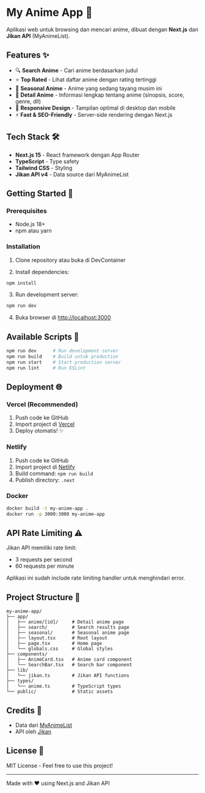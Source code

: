 # My Anime App 🎌

Aplikasi web untuk browsing dan mencari anime, dibuat dengan **Next.js** dan **Jikan API** (MyAnimeList).

## Features ✨

- 🔍 **Search Anime** - Cari anime berdasarkan judul
- ⭐ **Top Rated** - Lihat daftar anime dengan rating tertinggi
- 📅 **Seasonal Anime** - Anime yang sedang tayang musim ini
- 📖 **Detail Anime** - Informasi lengkap tentang anime (sinopsis, score, genre, dll)
- 🎨 **Responsive Design** - Tampilan optimal di desktop dan mobile
- ⚡ **Fast & SEO-Friendly** - Server-side rendering dengan Next.js

## Tech Stack 🛠️

- **Next.js 15** - React framework dengan App Router
- **TypeScript** - Type safety
- **Tailwind CSS** - Styling
- **Jikan API v4** - Data source dari MyAnimeList

## Getting Started 🚀

### Prerequisites

- Node.js 18+ 
- npm atau yarn

### Installation

1. Clone repository atau buka di DevContainer

2. Install dependencies:
```bash
npm install
```

3. Run development server:
```bash
npm run dev
```

4. Buka browser di [http://localhost:3000](http://localhost:3000)

## Available Scripts 📜

```bash
npm run dev      # Run development server
npm run build    # Build untuk production
npm run start    # Start production server
npm run lint     # Run ESLint
```

## Deployment 🌐

### Vercel (Recommended)

1. Push code ke GitHub
2. Import project di [Vercel](https://vercel.com)
3. Deploy otomatis! ✨

### Netlify

1. Push code ke GitHub
2. Import project di [Netlify](https://netlify.com)
3. Build command: `npm run build`
4. Publish directory: `.next`

### Docker

```bash
docker build -t my-anime-app .
docker run -p 3000:3000 my-anime-app
```

## API Rate Limiting ⚠️

Jikan API memiliki rate limit:
- 3 requests per second
- 60 requests per minute

Aplikasi ini sudah include rate limiting handler untuk menghindari error.

## Project Structure 📁

```
my-anime-app/
├── app/
│   ├── anime/[id]/     # Detail anime page
│   ├── search/         # Search results page
│   ├── seasonal/       # Seasonal anime page
│   ├── layout.tsx      # Root layout
│   ├── page.tsx        # Home page
│   └── globals.css     # Global styles
├── components/
│   ├── AnimeCard.tsx   # Anime card component
│   └── SearchBar.tsx   # Search bar component
├── lib/
│   └── jikan.ts        # Jikan API functions
├── types/
│   └── anime.ts        # TypeScript types
└── public/             # Static assets
```

## Credits 🙏

- Data dari [MyAnimeList](https://myanimelist.net/)
- API oleh [Jikan](https://jikan.moe/)

## License 📄

MIT License - Feel free to use this project!

---

Made with ❤️ using Next.js and Jikan API
